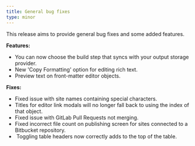 ```yaml
---
title: General bug fixes
type: minor
---
```


This release aims to provide general bug fixes and some added features.

**Features:**

* You can now choose the build step that syncs with your output storage provider.
* New 'Copy Formatting' option for editing rich text.
* Preview text on front-matter editor objects.

**Fixes:**

* Fixed issue with site names containing special characters.
* Titles for editor link modals will no longer fall back to using the index of that object.
* Fixed issue with GitLab Pull Requests not merging.
* Fixed incorrect file count on publishing screen for sites connected to a Bitbucket repository.
* &nbsp;Toggling table headers now correctly adds to the top of the table.